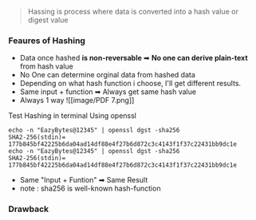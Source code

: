 > Hassing is process where data is converted into a hash value or digest value 


### Feaures of Hashing 
- Data once hashed **is non-reversable** ➡ **No one can derive plain-text** from hash value
- No One can determine orginal data from hashed data
- Depending on what hash function i choose, I'll get different results.
- Same input + function ➡ Always get same hash value
- Always 1 way
		![[image/PDF 7.png]]

Test Hashing in terminal Using openssl 
```shell
echo -n "EazyBytes@12345" | openssl dgst -sha256
SHA2-256(stdin)= 177b845bf42225b6da04ad14df88e4f27b6d872c3c4143f1f37c22431bb9dc1e
echo -n "EazyBytes@12345" | openssl dgst -sha256
SHA2-256(stdin)= 177b845bf42225b6da04ad14df88e4f27b6d872c3c4143f1f37c22431bb9dc1e
```
- Same "Input + Funtion" ➡ Same Result 
- note : sha256 is well-known hash-function 


### Drawback 


